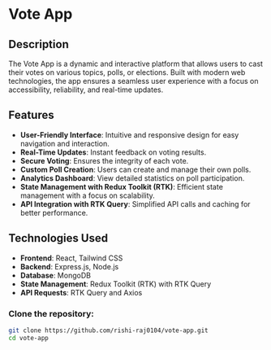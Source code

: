 # Vote App

## Description
The Vote App is a dynamic and interactive platform that allows users to cast their votes on various topics, polls, or elections. Built with modern web technologies, the app ensures a seamless user experience with a focus on accessibility, reliability, and real-time updates.

## Features
- **User-Friendly Interface**: Intuitive and responsive design for easy navigation and interaction.
- **Real-Time Updates**: Instant feedback on voting results.
- **Secure Voting**: Ensures the integrity of each vote.
- **Custom Poll Creation**: Users can create and manage their own polls.
- **Analytics Dashboard**: View detailed statistics on poll participation.
- **State Management with Redux Toolkit (RTK)**: Efficient state management with a focus on scalability.
- **API Integration with RTK Query**: Simplified API calls and caching for better performance.

## Technologies Used
- **Frontend**: React, Tailwind CSS
- **Backend**: Express.js, Node.js
- **Database**: MongoDB
- **State Management**: Redux Toolkit (RTK) with RTK Query
- **API Requests**: RTK Query and Axios


### Clone the repository:

```bash
git clone https://github.com/rishi-raj0104/vote-app.git  
cd vote-app
